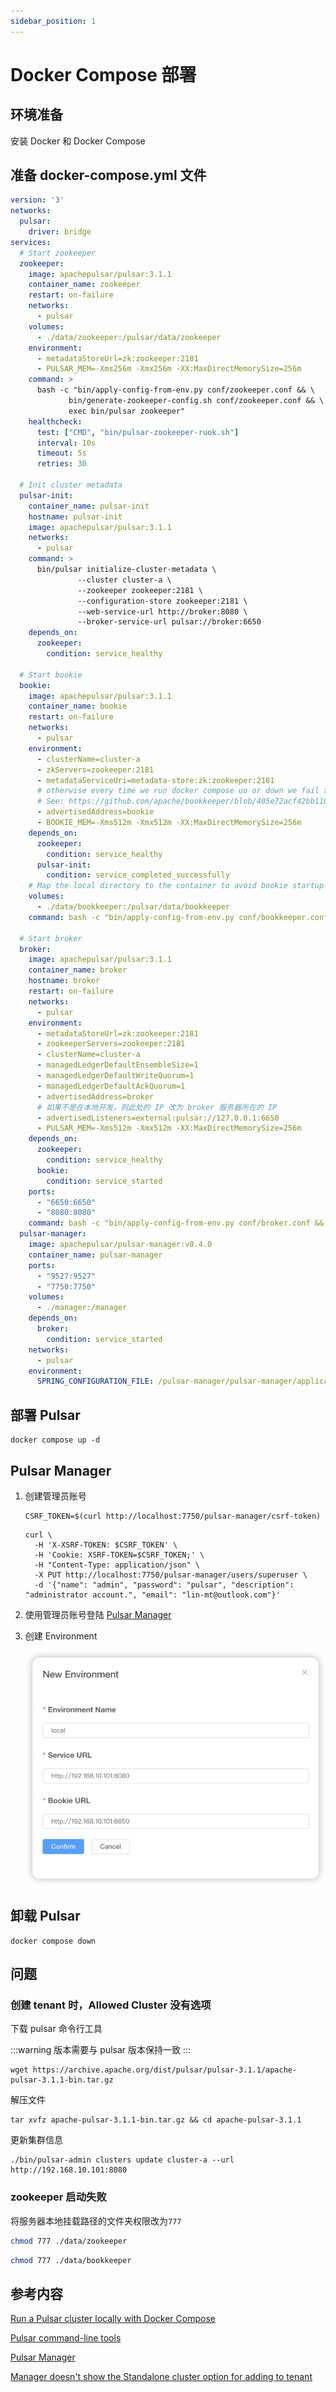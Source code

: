 ```yaml
---
sidebar_position: 1
---
```


# Docker Compose 部署

## 环境准备

安装 Docker 和 Docker Compose

## 准备 docker-compose.yml 文件

```yaml title="docker-compose.yml"
version: '3'
networks:
  pulsar:
    driver: bridge
services:
  # Start zookeeper
  zookeeper:
    image: apachepulsar/pulsar:3.1.1
    container_name: zookeeper
    restart: on-failure
    networks:
      - pulsar
    volumes:
      - ./data/zookeeper:/pulsar/data/zookeeper
    environment:
      - metadataStoreUrl=zk:zookeeper:2181
      - PULSAR_MEM=-Xms256m -Xmx256m -XX:MaxDirectMemorySize=256m
    command: >
      bash -c "bin/apply-config-from-env.py conf/zookeeper.conf && \
             bin/generate-zookeeper-config.sh conf/zookeeper.conf && \
             exec bin/pulsar zookeeper"
    healthcheck:
      test: ["CMD", "bin/pulsar-zookeeper-ruok.sh"]
      interval: 10s
      timeout: 5s
      retries: 30

  # Init cluster metadata
  pulsar-init:
    container_name: pulsar-init
    hostname: pulsar-init
    image: apachepulsar/pulsar:3.1.1
    networks:
      - pulsar
    command: >
      bin/pulsar initialize-cluster-metadata \
               --cluster cluster-a \
               --zookeeper zookeeper:2181 \
               --configuration-store zookeeper:2181 \
               --web-service-url http://broker:8080 \
               --broker-service-url pulsar://broker:6650
    depends_on:
      zookeeper:
        condition: service_healthy

  # Start bookie
  bookie:
    image: apachepulsar/pulsar:3.1.1
    container_name: bookie
    restart: on-failure
    networks:
      - pulsar
    environment:
      - clusterName=cluster-a
      - zkServers=zookeeper:2181
      - metadataServiceUri=metadata-store:zk:zookeeper:2181
      # otherwise every time we run docker compose uo or down we fail to start due to Cookie
      # See: https://github.com/apache/bookkeeper/blob/405e72acf42bb1104296447ea8840d805094c787/bookkeeper-server/src/main/java/org/apache/bookkeeper/bookie/Cookie.java#L57-68
      - advertisedAddress=bookie
      - BOOKIE_MEM=-Xms512m -Xmx512m -XX:MaxDirectMemorySize=256m
    depends_on:
      zookeeper:
        condition: service_healthy
      pulsar-init:
        condition: service_completed_successfully
    # Map the local directory to the container to avoid bookie startup failure due to insufficient container disks.
    volumes:
      - ./data/bookkeeper:/pulsar/data/bookkeeper
    command: bash -c "bin/apply-config-from-env.py conf/bookkeeper.conf && exec bin/pulsar bookie"

  # Start broker
  broker:
    image: apachepulsar/pulsar:3.1.1
    container_name: broker
    hostname: broker
    restart: on-failure
    networks:
      - pulsar
    environment:
      - metadataStoreUrl=zk:zookeeper:2181
      - zookeeperServers=zookeeper:2181
      - clusterName=cluster-a
      - managedLedgerDefaultEnsembleSize=1
      - managedLedgerDefaultWriteQuorum=1
      - managedLedgerDefaultAckQuorum=1
      - advertisedAddress=broker
      # 如果不是在本地开发，则此处的 IP 改为 broker 服务器所在的 IP
      - advertisedListeners=external:pulsar://127.0.0.1:6650
      - PULSAR_MEM=-Xms512m -Xmx512m -XX:MaxDirectMemorySize=256m
    depends_on:
      zookeeper:
        condition: service_healthy
      bookie:
        condition: service_started
    ports:
      - "6650:6650"
      - "8080:8080"
    command: bash -c "bin/apply-config-from-env.py conf/broker.conf && exec bin/pulsar broker"
  pulsar-manager:
    image: apachepulsar/pulsar-manager:v0.4.0
    container_name: pulsar-manager
    ports:
      - "9527:9527"
      - "7750:7750"
    volumes:
      - ./manager:/manager
    depends_on:
      broker:
        condition: service_started
    networks:
      - pulsar
    environment:
      SPRING_CONFIGURATION_FILE: /pulsar-manager/pulsar-manager/application.properties
```

## 部署 Pulsar

```shell
docker compose up -d
```

## Pulsar Manager

1. 创建管理员账号

    ```shell
    CSRF_TOKEN=$(curl http://localhost:7750/pulsar-manager/csrf-token)
    ```

    ```shell
    curl \
      -H 'X-XSRF-TOKEN: $CSRF_TOKEN' \
      -H 'Cookie: XSRF-TOKEN=$CSRF_TOKEN;' \
      -H "Content-Type: application/json" \
      -X PUT http://localhost:7750/pulsar-manager/users/superuser \
      -d '{"name": "admin", "password": "pulsar", "description": "administrator account.", "email": "lin-mt@outlook.com"}'
    ```

2. 使用管理员账号登陆 [Pulsar Manager](http://127.0.0.1:9527)

3. 创建 Environment

    ![](assets/deploy-docker-compose/create_environment.png)

## 卸载 Pulsar

```shell
docker compose down
```

## 问题

### 创建 tenant 时，Allowed Cluster 没有选项

下载 pulsar 命令行工具

:::warning
版本需要与 pulsar 版本保持一致
:::

```shell
wget https://archive.apache.org/dist/pulsar/pulsar-3.1.1/apache-pulsar-3.1.1-bin.tar.gz
```
解压文件
```shell
tar xvfz apache-pulsar-3.1.1-bin.tar.gz && cd apache-pulsar-3.1.1
```
更新集群信息
```shell
./bin/pulsar-admin clusters update cluster-a --url http://192.168.10.101:8080
```

### zookeeper 启动失败

将服务器本地挂载路径的文件夹权限改为`777`

```bash
chmod 777 ./data/zookeeper
```

```bash
chmod 777 ./data/bookkeeper
```

## 参考内容

[Run a Pulsar cluster locally with Docker Compose](https://pulsar.apache.org/docs/3.1.x/getting-started-docker-compose/)

[Pulsar command-line tools](https://pulsar.apache.org/docs/3.1.x/reference-cli-tools/)

[Pulsar Manager](https://pulsar.apache.org/docs/3.1.x/administration-pulsar-manager/)

[Manager doesn't show the Standalone cluster option for adding to tenant](https://github.com/apache/pulsar-manager/issues/292)

